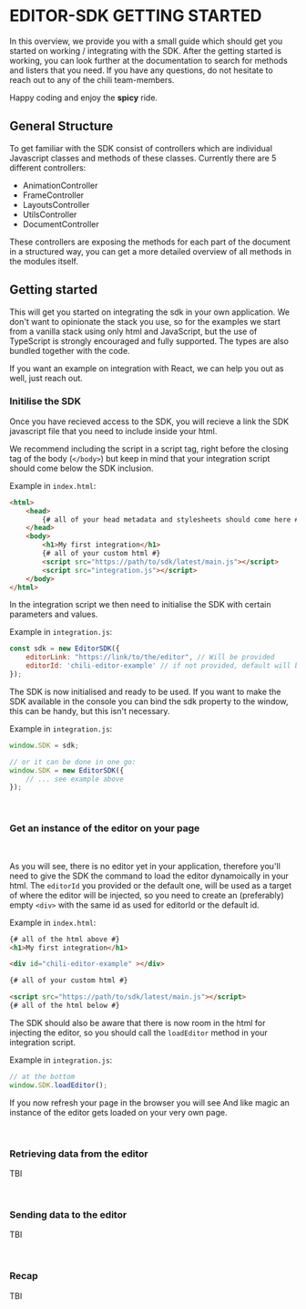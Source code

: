 # EDITOR-SDK GETTING STARTED

In this overview, we provide you with a small guide which should get you started on working / integrating with the SDK.
After the getting started is working, you can look further at the documentation to search for methods and listers that you need.
If you have any questions, do not hesitate to reach out to any of the chili team-members.

Happy coding and enjoy the **spicy** ride.

## General Structure

To get familiar with the 
SDK consist of controllers which are individual Javascript classes and methods of these classes.
Currently there are 5 different controllers:

-   AnimationController
-   FrameController
-   LayoutsController
-   UtilsController
-   DocumentController

These controllers are exposing the methods for each part of the document in a structured way, you can get a more detailed overview of all methods in the modules itself.

## Getting started
This will get you started on integrating the sdk in your own application.
We don't want to opinionate the stack you use, so for the examples we start from a vanilla stack using only html and JavaScript, but the use of TypeScript is strongly encouraged and fully supported. The types are also bundled together with the code.

If you want an example on integration with React, we can help you out as well, just reach out.

### Initilise the SDK
Once you have recieved access to the SDK, you will recieve a link the SDK javascript file that you need to include inside your html.

We recommend including the script in a script tag, right before the closing tag of the body (`</body>`) but keep in mind that your integration script should come below the SDK inclusion.

Example in `index.html`:
```html
<html>
    <head>
        {# all of your head metadata and stylesheets should come here #}
    </head>  
    <body>
        <h1>My first integration</h1>
        {# all of your custom html #}
        <script src="https://path/to/sdk/latest/main.js"></script>
        <script src="integration.js"></script>
    </body>
</html>  
```

In the integration script we then need to initialise the SDK with certain parameters and values.

Example in `integration.js`:
```javascript
const sdk = new EditorSDK({
    editorLink: "https://link/to/the/editor", // Will be provided
    editorId: 'chili-editor-example' // if not provided, default will be 'chili-editor'
});
```

The SDK is now initialised and ready to be used.
If you want to make the SDK available in the console you can bind the sdk property to the window, this can be handy, but this isn't necessary.

Example in `integration.js`:
```javascript
window.SDK = sdk;

// or it can be done in one go:
window.SDK = new EditorSDK({
    // ... see example above
});
```

<br/>

### Get an instance of the editor on your page
<br/>

As you will see, there is no editor yet in your application, therefore you'll need to give the SDK the command to load the editor dynamoically in your html. The `editorId` you provided or the default one, will be used as a target of where the editor will be injected, so you need to create an (preferably) empty `<div>` with the same id as used for editorId or the default id.

Example in `index.html`:
```html
{# all of the html above #}
<h1>My first integration</h1>

<div id="chili-editor-example" ></div>

{# all of your custom html #}

<script src="https://path/to/sdk/latest/main.js"></script>
{# all of the html below #}
```

The SDK should also be aware that there is now room in the html for injecting the editor, so you should call the `loadEditor` method in your integration script.

Example in `integration.js`:
```javascript
// at the bottom
window.SDK.loadEditor();
```
If you now refresh your page in the browser you will see And like magic an instance of the editor gets loaded on your very own page.

<br/>

### Retrieving data from the editor

TBI

<br/>

### Sending data to the editor
TBI

<br/>

### Recap
TBI
